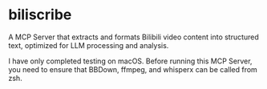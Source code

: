 # biliscribe
A MCP Server that extracts and formats Bilibili video content into structured text, optimized for LLM processing and analysis.

I have only completed testing on macOS. Before running this MCP Server, you need to ensure that BBDown, ffmpeg, and whisperx can be called from zsh.